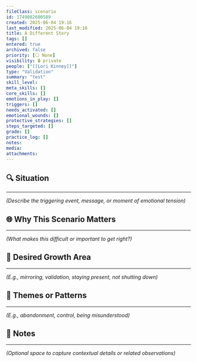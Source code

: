 ```yaml
---
fileClass: scenario
id: 1749082600589
created: 2025-06-04 19:16
last_modified: 2025-06-04 19:16
title: A Different Story
tags: []
entered: true
archived: false
priority: [⚪ None]
visibility: 🔒 private
people: ["[[Lori Kinney]]"]
type: "Validation"
summary: "test"
skill_level:
meta_skills: []
core_skills: []
emotions_in_play: []
triggers: []
needs_activated: []
emotional_wounds: []
protective_strategies: []
steps_targeted: []
grade: []
practice_log: []
notes: 
media: 
attachments:
---
```


## 🔍 Situation 
---
_(Describe the triggering event, message, or moment of emotional tension)_

## 🌐 Why This Scenario Matters 
---
_(What makes this difficult or important to get right?)_

## 🎯 Desired Growth Area  
---
_(E.g., mirroring, validation, staying present, not shutting down)_

## 🧵 Themes or Patterns  
---
_(E.g., abandonment, control, being misunderstood)_

## 🧩 Notes  
---
_(Optional space to capture contextual details or related observations)_